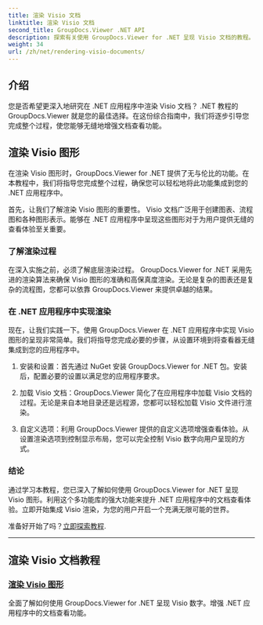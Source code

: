 ```yaml
---
title: 渲染 Visio 文档
linktitle: 渲染 Visio 文档
second_title: GroupDocs.Viewer .NET API
description: 探索有关使用 GroupDocs.Viewer for .NET 呈现 Visio 文档的教程。了解如何轻松增强 .NET 应用程序中的文档查看功能。
weight: 34
url: /zh/net/rendering-visio-documents/
---
```

## 介绍

您是否希望更深入地研究在 .NET 应用程序中渲染 Visio 文档？ .NET 教程的 GroupDocs.Viewer 就是您的最佳选择。在这份综合指南中，我们将逐步引导您完成整个过程，使您能够无缝地增强文档查看功能。

## 渲染 Visio 图形

在渲染 Visio 图形时，GroupDocs.Viewer for .NET 提供了无与伦比的功能。在本教程中，我们将指导您完成整个过程，确保您可以轻松地将此功能集成到您的 .NET 应用程序中。

首先，让我们了解渲染 Visio 图形的重要性。 Visio 文档广泛用于创建图表、流程图和各种图形表示。能够在 .NET 应用程序中呈现这些图形对于为用户提供无缝的查看体验至关重要。

### 了解渲染过程

在深入实施之前，必须了解底层渲染过程。 GroupDocs.Viewer for .NET 采用先进的渲染算法来确保 Visio 图形的准确和高保真度渲染。无论是复杂的图表还是复杂的流程图，您都可以依靠 GroupDocs.Viewer 来提供卓越的结果。

### 在 .NET 应用程序中实现渲染

现在，让我们实践一下。使用 GroupDocs.Viewer 在 .NET 应用程序中实现 Visio 图形的呈现非常简单。我们将指导您完成必要的步骤，从设置环境到将查看器无缝集成到您的应用程序中。

1. 安装和设置：首先通过 NuGet 安装 GroupDocs.Viewer for .NET 包。安装后，配置必要的设置以满足您的应用程序要求。

2. 加载 Visio 文档：GroupDocs.Viewer 简化了在应用程序中加载 Visio 文档的过程。无论是来自本地目录还是远程源，您都可以轻松加载 Visio 文件进行渲染。

3. 自定义选项：利用 GroupDocs.Viewer 提供的自定义选项增强查看体验。从设置渲染选项到控制显示布局，您可以完全控制 Visio 数字向用户呈现的方式。

### 结论

通过学习本教程，您已深入了解如何使用 GroupDocs.Viewer for .NET 呈现 Visio 图形。利用这个多功能库的强大功能来提升 .NET 应用程序中的文档查看体验。立即开始集成 Visio 渲染，为您的用户开启一个充满无限可能的世界。

准备好开始了吗？[立即探索教程](./render-visio-figures/).

---

## 渲染 Visio 文档教程
### [渲染 Visio 图形](./render-visio-figures/)
全面了解如何使用 GroupDocs.Viewer for .NET 呈现 Visio 数字。增强 .NET 应用程序中的文档查看功能。